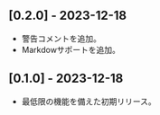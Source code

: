 ## [0.2.0] - 2023-12-18

- 警告コメントを追加。
- Markdowサポートを追加。

## [0.1.0] - 2023-12-18

- 最低限の機能を備えた初期リリース。
